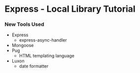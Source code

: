 # Express - Local Library Tutorial


### New Tools Used
- Express
  - express-async-handler
- Mongoose
- Pug
  - HTML templating language
- Luxon
  - date formatter